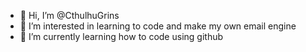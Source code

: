 - 👋 Hi, I’m @CthulhuGrins
- 👀 I’m interested in learning to code and make my own email engine
- 🌱 I’m currently learning how to code using github
<!---
CthulhuGrins/CthulhuGrins is a ✨ special ✨ repository because its `README.md` (this file) appears on your GitHub profile.
You can click the Preview link to take a look at your changes.
--->
